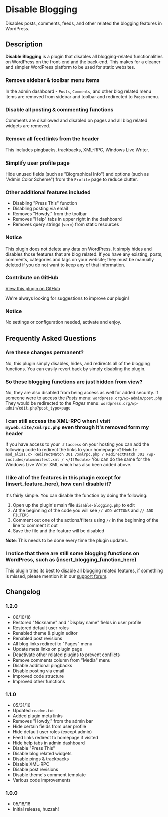 # Disable Blogging 

Disables posts, comments, feeds, and other related the blogging features in WordPress.

## Description 
**Disable Blogging** is a plugin that disables all blogging-related functionalities on WordPress on the front-end and the back-end. This makes for a cleaner and simpler WordPress platform to be used for static websites.

### Remove sidebar & toolbar menu items 
In the admin dashboard - `Posts`, `Comments`, and other blog related menu items are removed from sidebar and toolbar and redirected to `Pages` menu.

### Disable all posting & commenting functions 
Comments are disallowed and disabled on pages and all blog related widgets are removed.

### Remove all feed links from the header 
This includes pingbacks, trackbacks, XML-RPC, Windows Live Writer.

### Simplify user profile page 
Hide unused fields (such as "Biographical Info") and options (such as "Admin Color Scheme") from the `Profile` page to reduce clutter.

### Other additional features included 
* Disabling "Press This" function
* Disabling posting via email
* Removes "Howdy," from the toolbar
* Removes "Help" tabs in upper right in the dashboard
* Removes query strings (`ver=`) from static resources

### Notice 
This plugin does not delete any data on WordPress. It simply hides and disables those features that are blog related. If you have any existing, posts, comments, categories and tags on your website; they must be manually deleted if you do not want to keep any of that information.

### Contribute on GitHub 
[View this plugin on GitHub](https://github.com/factmaven/disable-blogging)

We're always looking for suggestions to improve our plugin!

### Notice 
No settings or configuration needed, activate and enjoy.

## Frequently Asked Questions 

### Are these changes permanent? 
No, this plugin simply disables, hides, and redirects all of the blogging functions. You can easily revert back by simply disabling the plugin.

### So these blogging functions are just hidden from view? 
No, they are also disabled from being access as well for added security. If someone were to access the *Posts* menu:
`wordpress.org/wp-admin/post.php`
They would be redirected to the *Pages* menu:
`wordpress.org/wp-admin/edit.php?post_type=page`

### I can still access the XML-RPC when I visit `myweb.site/xmlrpc.php` even through it's removed form my header 
If you have access to your `.htaccess` on your hosting you can add the following code to redirect the links to your homepage
`
<IfModule mod_alias.c>
RedirectMatch 301 /xmlrpc.php /
RedirectMatch 301 /wp-includes/wlwmanifest.xml /
</IfModule>
`
You can do the same for the Windows Live Writer XML which has also been added above.

### I like all of the features in this plugin except for (insert_feature_here), how can I disable it? 
It's fairly simple. You can disable the function by doing the following:

1. Open up the plugin's main file `disable-blogging.php` to edit
1. At the beginning of the code you will see `// ADD ACTIONS` and `// ADD FILTERS`
1. Comment out one of the actions/filters using `//` in the beginning of the line to comment it out
1. Save the file and the feature will be disabled

**Note**: This needs to be done every time the plugin updates.

### I notice that there are still some blogging functions on WordPress, such as (insert_blogging_function_here) 
This plugin tries its best to disable all blogging related features, if something is missed, please mention it in our [support forum](https://wordpress.org/support/plugin/disable-blogging).


## Changelog 

### 1.2.0 
* 06/10/16
* Restored "Nickname" and "Display name" fields in user profile
* Restored default user roles
* Renabled theme & plugin editor
* Renabled post revisions
* All blog links redirect to "Pages" menu
* Update meta links on plugin page
* Deactivate other related plugins to prevent conflicts
* Remove comments column from "Media" menu
* Disable additional pingbacks
* Disable posting via email
* Improved code structure
* Improved other functions


### 1.1.0 
* 05/31/16
* Updated `readme.txt`
* Added plugin meta links
* Removes "Howdy," from the admin bar
* Hide certain fields from user profile
* Hide default user roles (except admin)
* Feed links redirect to homepage if visited
* Hide help tabs in admin dashboard
* Disable "Press This"
* Disable blog related widgets
* Disable pings & trackbacks
* Disable XML-RPC
* Disable post revisions
* Disable theme's comment template
* Various code improvements


### 1.0.0 
* 05/18/16
* Initial release, huzzah!